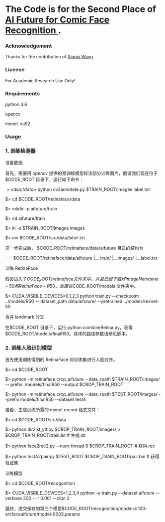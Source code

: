 # The Code is for the Second Place of <a href="https://ai.futurelab.tv/contest_detail/4"> AI Future for Comic Face Recognition </a>.

### Acknowledgement

Thanks for the contribution of <a href="https://github.com/MintYiqingchen">Xiaoxi Wang</a>.

### License

For Academic Research Use Only!

### Requirements

python 3.6

opencv 

mxnet-cu92

### Usage

### 1. 训练检测器

准备数据

首先，需要用 opencv 提供的预训练模型标注部分训练图片，假设我们现在位于
$CODE_ROOT 目录下，运行如下命令：

$> cd src/data$> python cv2annotate.py $TRAIN_ROOT/images label.txt

$> cd $CODE_ROOT/retinaface/data

$> mkdir -p aifuture/train

$> cd aifuture/train

$> ln -s $TRAIN_ROOT/images images

$> mv $CODE_ROOT/src/data/label.txt .

这一步完成后， $CODE_ROOT/retinaface/data/aifuture 目录的结构为

----$CODE_ROOT/retinaface/data/aifuture
|__ train/
|__images/
|__label.txt

训练 RetinaFace

假设进入了$CODE_ROOT/retinaface 文件夹中。并且已经下载好 ImageNet
resnet-50 和 RetinaFace-R50，放置在$CODE_ROOT/models 文件夹中。

$> CUDA_VISIBLE_DEVICES=0,1,2,3 python train.py --checkpoint ../models/R50 --
dataset_path data/aifuture/ --pretrained ../models/resnet-50

合并 landmark 分支

在$CODE_ROOT 目录下，运行 python combineRetina.py，获得
$CODE_ROOT/models/finalR50。具体的路径参数请参见脚本。

### 2. 训练人脸识别模型

首先使用训练得到的 RetinaFace 对训练集进行人脸对齐。

$> cd $CODE_ROOT

$> python -m retinaface.crop_aifuture --data_rpath $TRAIN_ROOT/images/ --
prefix ./models/finalR50 --output $CROP_TRAIN_ROOT

$> python -m retinaface.crop_aifuture --data_rpath $TEST_ROOT/images/ --prefix
models/finalR50 --dataset testA

接着，生成训练所需的 mxnet record 格式文件：

$> cd $CODE_ROOT/src/data

$> python dir2lst_ytf.py $CROP_TRAIN_ROOT/images/ > $CROP_TRAIN_ROOT/train.lst # 生成.lst

$> python face2rec2.py --num-thread 8 $CROP_TRAIN_ROOT # 获得.rec

$> python testA2pair.py $TEST_ROOT $CROP_TRAIN_ROOT/pair.bin # 获得验证集

训练模型

$> cd $CODE_ROOT/recogonition

$> CUDA_VISIBLE_DEVICES=1,2,3,4 python -u train.py --dataset aifuture --verbose 200
--lr 0.001 --ckpt 2

最终，提交保存的第三个模型$CODE_ROOT/recogonition/models/r100-arcfaceaifuture/model-0003.params